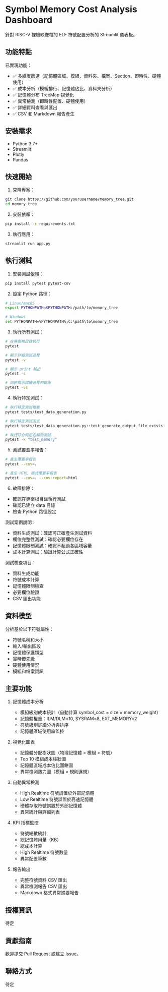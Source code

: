 # Symbol Memory Cost Analysis Dashboard

針對 RISC-V 裸機映像檔的 ELF 符號配置分析的 Streamlit 儀表板。

## 功能特點

已實現功能：
- ✅ 多維度篩選（記憶體區域、模組、資料夾、檔案、Section、即時性、硬體使用）
- ✅ 成本分析（模組排行、記憶體佔比、資料夾分析）
- ✅ 記憶體分布 TreeMap 視覺化
- ✅ 異常檢測（即時性配置、硬體使用）
- ✅ 詳細資料查看與匯出
- ✅ CSV 和 Markdown 報告產生

## 安裝需求

- Python 3.7+
- Streamlit
- Plotly
- Pandas

## 快速開始

1. 克隆專案：
```bash
git clone https://github.com/yourusername/memory_tree.git
cd memory_tree
```

2. 安裝依賴：
```bash
pip install -r requirements.txt
```

3. 執行應用：
```bash
streamlit run app.py
```

## 執行測試

1. 安裝測試依賴：
```bash
pip install pytest pytest-cov
```

2. 設定 Python 路徑：
```bash
# Linux/macOS
export PYTHONPATH=$PYTHONPATH:/path/to/memory_tree

# Windows
set PYTHONPATH=%PYTHONPATH%;C:\path\to\memory_tree
```

3. 執行所有測試：
```bash
# 在專案根目錄執行
pytest

# 顯示詳細測試過程
pytest -v

# 顯示 print 輸出
pytest -s

# 同時顯示詳細過程和輸出
pytest -vs
```

4. 執行特定測試：
```bash
# 執行特定測試檔案
pytest tests/test_data_generation.py

# 執行特定測試函式
pytest tests/test_data_generation.py::test_generate_output_file_exists

# 執行符合特定名稱的測試
pytest -k "test_memory"
```

5. 測試覆蓋率報告：
```bash
# 產生覆蓋率報告
pytest --cov=.

# 產生 HTML 格式覆蓋率報告
pytest --cov=. --cov-report=html
```

6. 故障排除：
- 確認在專案根目錄執行測試
- 確認已建立 data 目錄
- 檢查 Python 路徑設定

測試案例說明：
- 資料生成測試：確認可正確產生測試資料
- 欄位完整性測試：確認必要欄位存在
- 記憶體限制測試：確認不超過各區域容量
- 成本計算測試：驗證計算公式正確性

測試檢查項目：
- 資料生成功能
- 符號成本計算
- 記憶體限制檢查
- 必要欄位驗證
- CSV 匯出功能

## 資料模型

分析基於以下符號屬性：
- 符號名稱和大小
- 輸入/輸出區段
- 記憶體保護類型
- 實時優先級
- 硬體使用情況
- 模組和檔案資訊

## 主要功能

1. 記憶體成本分析
   - 模組級別成本統計（自動計算 symbol_cost = size × memory_weight）
   - 記憶體權重：ILM/DLM=10, SYSRAM=8, EXT_MEMORY=2
   - 符號級別詳細分析與排序
   - 記憶體區域使用率監控

2. 視覺化圖表
   - 記憶體分配樹狀圖（物理記憶體 > 模組 > 符號）
   - Top 10 模組成本柱狀圖
   - 記憶體區域成本佔比圓餅圖
   - 異常檢測熱力圖（模組 × 規則違規）

3. 自動異常檢測
   - High Realtime 符號誤置於外部記憶體
   - Low Realtime 符號誤置於高速記憶體
   - 硬體存取符號誤置於外部記憶體
   - 異常統計與詳細列表

4. KPI 指標監控
   - 符號總數統計
   - 總記憶體用量（KB）
   - 總成本計算
   - High Realtime 符號數量
   - 異常配置筆數

5. 報告輸出
   - 完整符號資料 CSV 匯出
   - 異常檢測報告 CSV 匯出
   - Markdown 格式異常摘要報告

## 授權資訊

待定

## 貢獻指南

歡迎提交 Pull Request 或建立 Issue。

## 聯絡方式

待定